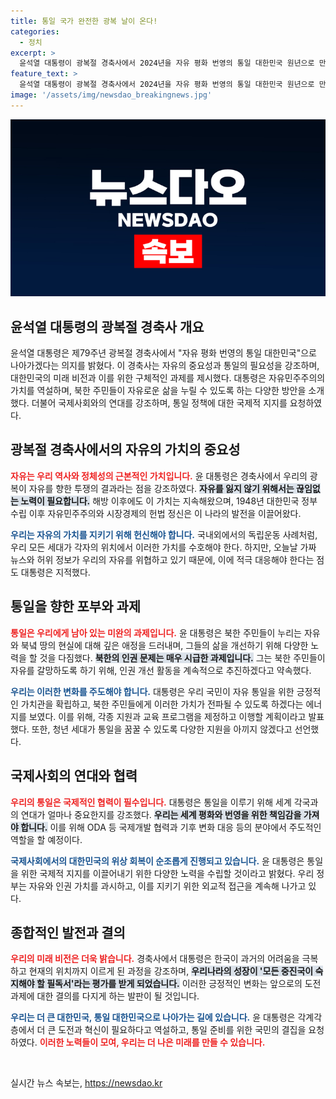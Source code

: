 ```yaml
---
title: 통일 국가 완전한 광복 날이 온다!
categories:
  - 정치
excerpt: >
  윤석열 대통령이 광복절 경축사에서 2024년을 자유 평화 번영의 통일 대한민국 원년으로 만들겠다며 통일 의지를 강조했다. 그는 북한 주민의 자유 확장과 국제사회의 연대 필요성을 역설하며, 완전한 광복을 위한 통일 목표를 선언했다.
feature_text: >
  윤석열 대통령이 광복절 경축사에서 2024년을 자유 평화 번영의 통일 대한민국 원년으로 만들겠다며 통일 의지를 강조했다. 그는 북한 주민의 자유 확장과 국제사회의 연대 필요성을 역설하며, 완전한 광복을 위한 통일 목표를 선언했다.
image: '/assets/img/newsdao_breakingnews.jpg'
---
```


<p><img src="/assets/img/newsdao_breakingnews.jpg" alt="koreaapp 속보" /></p>

<h2 data-ke-size="size26">윤석열 대통령의 광복절 경축사 개요</h2>

<p data-ke-size="size16">윤석열 대통령은 제79주년 광복절 경축사에서 "자유 평화 번영의 통일 대한민국"으로 나아가겠다는 의지를 밝혔다. 이 경축사는 자유의 중요성과 통일의 필요성을 강조하며, 대한민국의 미래 비전과 이를 위한 구체적인 과제를 제시했다. 대통령은 자유민주주의의 가치를 역설하며, 북한 주민들이 자유로운 삶을 누릴 수 있도록 하는 다양한 방안을 소개했다. 더불어 국제사회와의 연대를 강조하며, 통일 정책에 대한 국제적 지지를 요청하였다.</p>

<h2 data-ke-size="size26">광복절 경축사에서의 자유의 가치의 중요성</h2>

<p data-ke-size="size16"><b><span style="color: #ee2323;">자유는 우리 역사와 정체성의 근본적인 가치입니다.</span></b> 윤 대통령은 경축사에서 우리의 광복이 자유를 향한 투쟁의 결과라는 점을 강조하였다. <b><span style="background-color: #21538527;">자유를 잃지 않기 위해서는 끊임없는 노력이 필요합니다.</span></b> 해방 이후에도 이 가치는 지속해왔으며, 1948년 대한민국 정부 수립 이후 자유민주주의와 시장경제의 헌법 정신은 이 나라의 발전을 이끌어왔다.</p>

<p data-ke-size="size16"><b><span style="color: #1a5490;">우리는 자유의 가치를 지키기 위해 헌신해야 합니다.</span></b> 국내외에서의 독립운동 사례처럼, 우리 모든 세대가 각자의 위치에서 이러한 가치를 수호해야 한다. 하지만, 오늘날 가짜 뉴스와 허위 정보가 우리의 자유를 위협하고 있기 때문에, 이에 적극 대응해야 한다는 점도 대통령은 지적했다.</p>

<h2 data-ke-size="size26">통일을 향한 포부와 과제</h2>

<p data-ke-size="size16"><b><span style="color: #ee2323;">통일은 우리에게 남아 있는 미완의 과제입니다.</span></b> 윤 대통령은 북한 주민들이 누리는 자유와 북녘 땅의 현실에 대해 깊은 애정을 드러내며, 그들의 삶을 개선하기 위해 다양한 노력을 할 것을 다짐했다. <b><span style="background-color: #21538527;">북한의 인권 문제는 매우 시급한 과제입니다.</span></b> 그는 북한 주민들이 자유를 갈망하도록 하기 위해, 인권 개선 활동을 계속적으로 추진하겠다고 약속했다.</p>

<p data-ke-size="size16"><b><span style="color: #1a5490;">우리는 이러한 변화를 주도해야 합니다.</span></b> 대통령은 우리 국민이 자유 통일을 위한 긍정적인 가치관을 확립하고, 북한 주민들에게 이러한 가치가 전파될 수 있도록 하겠다는 에너지를 보였다. 이를 위해, 각종 지원과 교육 프로그램을 제정하고 이행할 계획이라고 발표했다. 또한, 청년 세대가 통일을 꿈꿀 수 있도록 다양한 지원을 아끼지 않겠다고 선언했다.</p>

<h2 data-ke-size="size26">국제사회의 연대와 협력</h2>

<p data-ke-size="size16"><b><span style="color: #ee2323;">우리의 통일은 국제적인 협력이 필수입니다.</span></b> 대통령은 통일을 이루기 위해 세계 각국과의 연대가 얼마나 중요한지를 강조했다. <b><span style="background-color: #21538527;">우리는 세계 평화와 번영을 위한 책임감을 가져야 합니다.</span></b> 이를 위해 ODA 등 국제개발 협력과 기후 변화 대응 등의 분야에서 주도적인 역할을 할 예정이다.</p>

<p data-ke-size="size16"><b><span style="color: #1a5490;">국제사회에서의 대한민국의 위상 회복이 순조롭게 진행되고 있습니다.</span></b> 윤 대통령은 통일을 위한 국제적 지지를 이끌어내기 위한 다양한 노력을 수립할 것이라고 밝혔다. 우리 정부는 자유와 인권 가치를 과시하고, 이를 지키기 위한 외교적 접근을 계속해 나가고 있다.</p>

<h2 data-ke-size="size26">종합적인 발전과 결의</h2>

<p data-ke-size="size16"><b><span style="color: #ee2323;">우리의 미래 비전은 더욱 밝습니다.</span></b> 경축사에서 대통령은 한국이 과거의 어려움을 극복하고 현재의 위치까지 이르게 된 과정을 강조하며, <b><span style="background-color: #21538527;">우리나라의 성장이 '모든 중진국이 숙지해야 할 필독서'라는 평가를 받게 되었습니다.</span></b> 이러한 긍정적인 변화는 앞으로의 도전과제에 대한 결의를 다지게 하는 발판이 될 것입니다.</p>

<p data-ke-size="size16"><b><span style="color: #1a5490;">우리는 더 큰 대한민국, 통일 대한민국으로 나아가는 길에 있습니다.</span></b> 윤 대통령은 각계각층에서 더 큰 도전과 혁신이 필요하다고 역설하고, 통일 준비를 위한 국민의 결집을 요청하였다. <b><span style="color: #ee2323;">이러한 노력들이 모여, 우리는 더 나은 미래를 만들 수 있습니다.</span></b></p>

<p data-ke-size="size16">&nbsp;</p>
실시간 뉴스 속보는, <a href="https://newsdao.kr" rel="dofollow">https://newsdao.kr</a>


